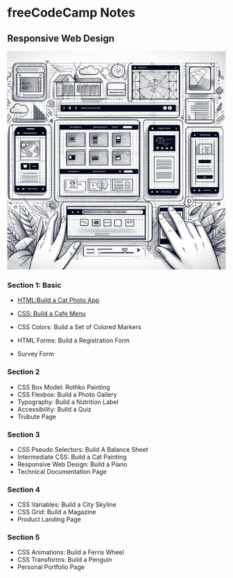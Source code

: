 # freeCodeCamp Notes

## Responsive Web Design

![](responsive-web-design.jpeg)

### Section 1: Basic 
- [HTML:Build a Cat Photo App](https://github.com/codem1ner/free-code-camp/tree/main/responsive-web-design/html-cat-photo-app)

- [CSS: Build a Cafe Menu](https://github.com/codem1ner/free-code-camp/tree/main/responsive-web-design/css-cafe-menu)

- CSS Colors: Build a Set of Colored Markers
- HTML Forms: Build a Registration Form
- Survey Form

### Section 2
- CSS Box Model: Rothko Painting
- CSS Flexbox: Build a Photo Gallery
- Typography: Build a Nutrition Label
- Accessibility: Build a Quiz
- Trubute Page

### Section 3
- CSS Pseudo Selectors: Build A Balance Sheet
- Intermediate CSS: Build a Cat Painting
- Responsive Web Design: Build a Piano
- Technical Documentation Page

### Section 4
- CSS Variables: Build a City Skyline
- CSS Grid: Build a Magazine
- Product Landing Page

### Section 5
- CSS Animations: Build a Ferris Wheel
- CSS Transforms: Build a Penguin
- Personal Portfolio Page


